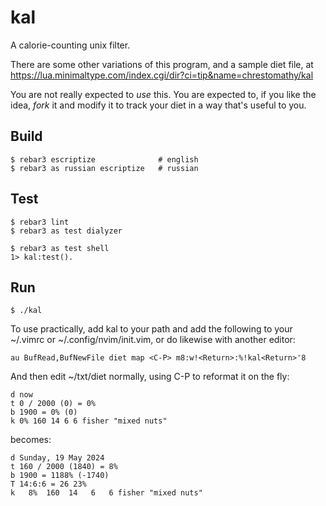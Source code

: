 kal
=====

A calorie-counting unix filter.

There are some other variations of this program, and a sample diet file, at
https://lua.minimaltype.com/index.cgi/dir?ci=tip&name=chrestomathy/kal

You are not really expected to *use* this. You are expected to, if you like the
idea, *fork* it and modify it to track your diet in a way that's useful to you.

Build
-----

    $ rebar3 escriptize              # english
    $ rebar3 as russian escriptize   # russian

Test
-----

    $ rebar3 lint
    $ rebar3 as test dialyzer

    $ rebar3 as test shell
    1> kal:test().

Run
-----

    $ ./kal

To use practically, add kal to your path and add the following to your ~/.vimrc or ~/.config/nvim/init.vim, or do likewise with another editor:

    au BufRead,BufNewFile diet map <C-P> m8:w!<Return>:%!kal<Return>'8

And then edit ~/txt/diet normally, using C-P to reformat it on the fly:

    d now
    t 0 / 2000 (0) = 0%
    b 1900 = 0% (0)
    k 0% 160 14 6 6 fisher "mixed nuts"

becomes:

    d Sunday, 19 May 2024
    t 160 / 2000 (1840) = 8%
    b 1900 = 1188% (-1740)
    T 14:6:6 = 26 23%
    k   8%  160  14   6   6 fisher "mixed nuts"


